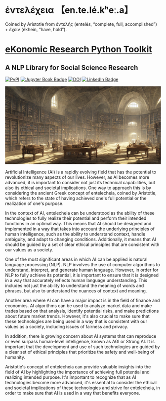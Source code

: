 # ἐντελέχεια 【en.te.lé.kʰeː.a】
Coined by Aristotle from ἐντελής (entelḗs, “complete, full, accomplished”) + ἔχειν (ékhein, “have, hold”).

# [eKonomic Research Python Toolkit](https://entelecheia.github.io/ekorpkit-book)
## A NLP Library for Social Science Research

[![PyPI](https://img.shields.io/pypi/v/ekorpkit?color=green)](https://badge.fury.io/py/ekorpkit) [![Jupyter Book Badge](https://jupyterbook.org/badge.svg)](https://entelecheia.cc/) [![DOI](https://zenodo.org/badge/DOI/10.5281/zenodo.6497226.svg)](https://doi.org/10.5281/zenodo.6497226) [![LinkedIn Badge](https://img.shields.io/badge/LinkedIn-blue?style=flat&logo=linkedin)](https://entelecheia.me/)

[![library](https://github.com/entelecheia/ekorpkit-book/raw/main/ekorpkit-book/library.png)](https://entelecheia.github.io/ekorpkit-book)

Artificial Intelligence (AI) is a rapidly evolving field that has the potential to revolutionize many aspects of our lives. However, as AI becomes more advanced, it is important to consider not just its technical capabilities, but also its ethical and societal implications. One way to approach this is by considering the ancient Greek concept of entelecheia, coined by Aristotle, which refers to the state of having achieved one's full potential or the realization of one's purpose.

In the context of AI, entelecheia can be understood as the ability of these technologies to fully realize their potential and perform their intended functions in an optimal way. This means that AI should be designed and implemented in a way that takes into account the underlying principles of human intelligence, such as the ability to understand context, handle ambiguity, and adapt to changing conditions. Additionally, it means that AI should be guided by a set of clear ethical principles that are consistent with our values as a society.

One of the most significant areas in which AI can be applied is natural language processing (NLP). NLP involves the use of computer algorithms to understand, interpret, and generate human language. However, in order for NLP to fully achieve its potential, it is important to ensure that it is designed in a way that accurately reflects human language understanding. This includes not just the ability to understand the meaning of words and phrases, but also to understand the nuances of context and meaning.

Another area where AI can have a major impact is in the field of finance and economics. AI algorithms can be used to analyze market data and make trades based on that analysis, identify potential risks, and make predictions about future market trends. However, it's also crucial to make sure that these technologies are being used in a way that is consistent with our values as a society, including issues of fairness and privacy.

In addition, there is growing concern about AI systems that can reproduce or even surpass human-level intelligence, known as AGI or Strong AI. It is important that the development and use of such technologies are guided by a clear set of ethical principles that prioritize the safety and well-being of humanity.

Aristotle's concept of entelecheia can provide valuable insights into the field of AI by highlighting the importance of achieving full potential and realizing intended purpose. It's important to recognize that as AI technologies become more advanced, it's essential to consider the ethical and societal implications of these technologies and strive for entelecheia, in order to make sure that AI is used in a way that benefits everyone.
